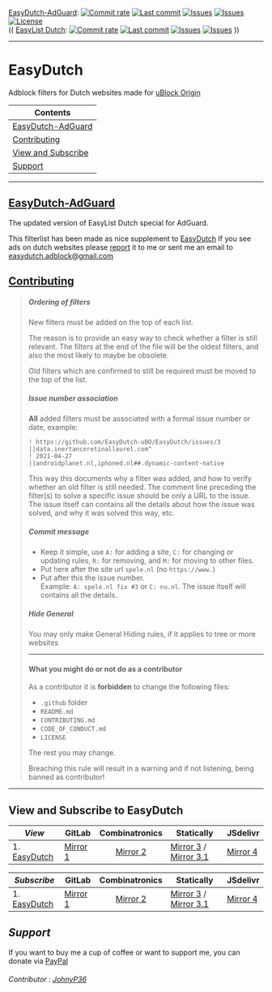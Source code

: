 [EasyDutch-AdGuard](https://github.com/EasyDutch-uBO/EasyDutch-AdGuard):
[![Commit rate](https://img.shields.io/github/commit-activity/y/EasyDutch-uBO/EasyDutch-AdGuard?label=Commits&color=succes)](https://github.com/EasyDutch-uBO/EasyDutch-AdGuard/commits/)
[![Last commit](https://img.shields.io/github/last-commit/EasyDutch-uBO/EasyDutch-AdGuard?label=Last%20commit&color=informational)](https://github.com/EasyDutch-uBO/EasyDutch-AdGuard/commits/main)
[![Issues](https://img.shields.io/github/issues/EasyDutch-uBO/EasyDutch-AdGuard?label=Issues&color=red)](https://github.com/EasyDutch-uBO/EasyDutch-AdGuard/issues)
[![Issues](https://img.shields.io/github/issues-closed/EasyDutch-uBO/EasyDutch-AdGuard?color=green&label=Issues)](https://github.com/EasyDutch-uBO/EasyDutch-AdGuard/issues?q=is%3Aissue+is%3Aclosed)
[![License](https://img.shields.io/badge/License-GPLv3-blue.svg?label=License&color=lightgrey)](https://github.com/EasyDutch-uBO/EasyDutch-AdGuard/blob/main/LICENSE) <br>
(( [EasyList Dutch](https://github.com/easylist/easylistdutch/):
[![Commit rate](https://img.shields.io/github/commit-activity/y/easylist/easylistdutch?label=Commits&color=succes&style=plastic)](https://github.com/easylist/easylistdutch/commits/)
[![Last commit](https://img.shields.io/github/last-commit/easylist/easylistdutch?label=Last%20commit&color=informational&style=plastic)](https://github.com/easylist/easylistdutch/commits/master)
[![Issues](https://img.shields.io/github/issues/easylist/easylistdutch?label=Issues&color=red&style=plastic)](https://github.com/easylist/easylistdutch/issues)
[![Issues](https://img.shields.io/github/issues-closed/easylist/easylistdutch?color=green&label=Issues&style=plastic)](https://github.com/easylist/easylistdutch/issues?q=is%3Aissue+is%3Aclosed) ))

***
# EasyDutch
Adblock filters for Dutch websites made for [uBlock Origin](https://github.com/uBlockOrigin/uAssets)

| Contents |
| --- |
| [EasyDutch-AdGuard](#easydutch-adguard) |
| [Contributing](#contributing) |
| [View and Subscribe](#view-and-subscribe-to-easydutch) |
| [Support](#support) |
-----
## [EasyDutch-AdGuard](https://github.com/EasyDutch-uBO/EasyDutch-AdGuard)
The updated version of EasyList Dutch special for AdGuard. 

This filterlist has been made as nice supplement to [EasyDutch](https://github.com/EasyDutch-uBO/EasyDutch-AdGuard) 
If you see ads on dutch websites please [report](https://github.com/EasyDutch-uBO/EasyDutch/issues/new/choose) it to me or sent me an email to easydutch.adblock@gmail.com <br>

## [Contributing](https://github.com/EasyDutch-uBO/EasyDutch-AdGuard/blob/main/CONTRIBUTING.md)
> ##### Ordering of filters
> 
> New filters must be added on the top of each list.
> 
> The reason is to provide an easy way to check whether a filter is still relevant. The filters at the end of the file will be the oldest filters, and also the most likely to maybe be obsolete.
> 
> Old filters which are confirmed to still be required must be moved to the top of the list.
> 
> ##### Issue number association
> 
> **All** added filters must be associated with a formal issue number or date, example:
> 
>     ! https://github.com/EasyDutch-uBO/EasyDutch/issues/3
>     ||data.inertanceretinallaurel.com^
>     ! 2021-04-27
>     ||androidplanet.nl,iphoned.nl##.dynamic-content-native
> 
> This way this documents why a filter was added, and how to verify whether an old filter is still needed. The comment line preceding the filter(s) to solve a specific issue should be only a URL to the issue. The issue itself can contains all the details about how the issue was solved, and why it was solved this way, etc.
> 
> ##### Commit message
> 
> - Keep it simple, use `A:` for adding a site, `C:` for changing or updating rules, `R:` for removing, and `M:` for moving to other files. 
> - Put here after the site url `spele.nl` (no `https://www.`) 
> - Put after this the issue number. </br>
> Example: `A: spele.nl fix #3` or `C: nu.nl`. The issue itself will contains all the details.
> 
> ##### Hide General
> 
> You may only make General Hiding rules, if it applies to tree or more websites
> 
> *******
> #### What you might do or not do as a contributor
> 
> As a contributor it is **forbidden** to change the following files:
> - `.github` folder 
> - `README.md`
> - `CONTRIBUTING.md`
> - `CODE_OF_CONDUCT.md`
> - `LICENSE`
> 
> The rest you may change.
> 
> Breaching this rule will result in a warning and if not listening, being banned as contributor!

***
## View and Subscribe to EasyDutch
| _**View**_ | GitLab | Combinatronics | Statically | JSdelivr |
| ---------- | ------ | :------------: | ---------- | -------- |
| 1. [EasyDutch](https://raw.githubusercontent.com/EasyDutch-uBO/EasyDutch-AdGuard/main/EasyDutch-AdGuard.txt) | [Mirror 1](https://gitlab.com/BPower0036/EasyDutch-AdGuard/-/raw/main/EasyDutch-AdGuard.txt) | [Mirror 2](https://combinatronics.io/EasyDutch-uBO/EasyDutch-AdGuard/main/EasyDutch-AdGuard.txt) | [Mirror 3](https://cdn.statically.io/gh/EasyDutch-uBO/EasyDutch-AdGuard/main/EasyDutch-AdGuard.txt) / [Mirror 3.1](https://cdn.statically.io/gl/BPower0036/EasyDutch-AdGuard/-/raw/main/EasyDutch-AdGuard.txt) | [Mirror 4](https://cdn.jsdelivr.net/gh/EasyDutch-uBO/EasyDutch-AdGuard/@main/EasyDutch-AdGuard.txt) |

| _**Subscribe**_ | GitLab | Combinatronics | Statically | JSdelivr |
| --------------- | ------ | :------------: | ---------- | -------- |
| 1. [EasyDutch](https://subscribe.adblockplus.org/?location=https://raw.githubusercontent.com/EasyDutch-uBO/EasyDutch-AdGuard/main/EasyDutch-AdGuard.txt&title=EasyDutch-AdGuard) | [Mirror 1](https://subscribe.adblockplus.org/?location=https://gitlab.com/BPower0036/EasyDutch/-/raw/main/EasyDutch-AdGuard.txt&title=EasyDutch-AdGuard) | [Mirror 2](https://subscribe.adblockplus.org/?location=https://combinatronics.io/EasyDutch-uBO/EasyDutch-AdGuard/main/EasyDutch-AdGuard.txt&title=EasyDutch-AdGuard) | [Mirror 3](https://subscribe.adblockplus.org/?location=https://cdn.statically.io/gh/EasyDutch-uBO/EasyDutch-AdGuard/main/EasyDutch-AdGuard.txt&title=EasyDutch-AdGuard) / [Mirror 3.1](https://subscribe.adblockplus.org/?location=https://cdn.statically.io/gl/BPower0036/EasyDutc-AdGuard/-/raw/main/EasyDutch-AdGuard.txt&title=EasyDutch-AdGuard) | [Mirror 4](https://subscribe.adblockplus.org/?location=https://cdn.jsdelivr.net/gh/EasyDutch-uBO/EasyDutch-AdGuard@main/EasyDutch-AdGuard.txt&title=EasyDutch-AdGuard) |

## *Support*
If you want to buy me a cup of coffee or want to support me, you can donate via [PayPal](https://www.paypal.com/donate?hosted_button_id=M4D2NPZX5NS4C)

###### Contributor : [JohnyP36](https://github.com/JohnyP36)
